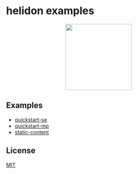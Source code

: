 # helidon examples

<p align="center">
    <img src="https://i.loli.net/2018/09/12/5b98782f86b04.png" height="180">
</p>

## Examples

- [quickstart-se](quickstart-se)
- [quickstart-mp](quickstart-mp)
- [static-content](static-content)

## License

[MIT](LICENSE)